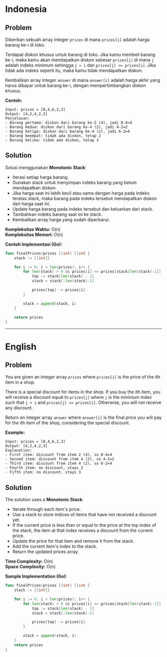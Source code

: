 # Indonesia
## Problem

Diberikan sebuah array integer `prices` di mana `prices[i]` adalah harga barang ke-i di toko.

Terdapat diskon khusus untuk barang di toko. Jika kamu membeli barang ke-i, maka kamu akan mendapatkan diskon sebesar `prices[j]` di mana `j` adalah indeks minimum sehingga `j > i` dan `prices[j] <= prices[i]`. Jika tidak ada indeks seperti itu, maka kamu tidak mendapatkan diskon.

Kembalikan array integer `answer` di mana `answer[i]` adalah harga akhir yang harus dibayar untuk barang ke-i, dengan mempertimbangkan diskon khusus.

**Contoh:**
```
Input: prices = [8,4,6,2,3]
Output: [4,2,4,2,3]
Penjelasan:
- Barang pertama: diskon dari barang ke-2 (4), jadi 8-4=4
- Barang kedua: diskon dari barang ke-4 (2), jadi 4-2=2
- Barang ketiga: diskon dari barang ke-4 (2), jadi 6-2=4
- Barang keempat: tidak ada diskon, tetap 2
- Barang kelima: tidak ada diskon, tetap 3
```

## Solution

Solusi menggunakan **Monotonic Stack**:

- Iterasi setiap harga barang.
- Gunakan stack untuk menyimpan indeks barang yang belum mendapatkan diskon.
- Jika harga saat ini lebih kecil atau sama dengan harga pada indeks teratas stack, maka barang pada indeks tersebut mendapatkan diskon dari harga saat ini.
- Update harga barang pada indeks tersebut dan keluarkan dari stack.
- Tambahkan indeks barang saat ini ke stack.
- Kembalikan array harga yang sudah diperbarui.

**Kompleksitas Waktu:** O(n)  
**Kompleksitas Memori:** O(n)

**Contoh Implementasi (Go):**
```go
func finalPrices(prices []int) []int {
    stack := []int{}

    for i := 0; i < len(prices); i++ {
        for len(stack) > 0 && prices[i] <= prices[stack[len(stack)-1]] {
            top := stack[len(stack) - 1]
            stack = stack[:len(stack)-1]

            prices[top] -= prices[i]
        }

        stack = append(stack, i)
    }

    return prices
}
```

---

# English
## Problem

You are given an integer array `prices` where `prices[i]` is the price of the ith item in a shop.

There is a special discount for items in the shop. If you buy the ith item, you will receive a discount equal to `prices[j]` where `j` is the minimum index such that `j > i` and `prices[j] <= prices[i]`. Otherwise, you will not receive any discount.

Return an integer array `answer` where `answer[i]` is the final price you will pay for the ith item of the shop, considering the special discount.

**Example:**
```
Input: prices = [8,4,6,2,3]
Output: [4,2,4,2,3]
Explanation:
- First item: discount from item 2 (4), so 8-4=4
- Second item: discount from item 4 (2), so 4-2=2
- Third item: discount from item 4 (2), so 6-2=4
- Fourth item: no discount, stays 2
- Fifth item: no discount, stays 3
```

## Solution

The solution uses a **Monotonic Stack**:

- Iterate through each item's price.
- Use a stack to store indices of items that have not received a discount yet.
- If the current price is less than or equal to the price at the top index of the stack, the item at that index receives a discount from the current price.
- Update the price for that item and remove it from the stack.
- Add the current item's index to the stack.
- Return the updated prices array.

**Time Complexity:** O(n)  
**Space Complexity:** O(n)

**Sample Implementation (Go):**
```go
func finalPrices(prices []int) []int {
    stack := []int{}

    for i := 0; i < len(prices); i++ {
        for len(stack) > 0 && prices[i] <= prices[stack[len(stack)-1]] {
            top := stack[len(stack) - 1]
            stack = stack[:len(stack)-1]

            prices[top] -= prices[i]
        }

        stack = append(stack, i)
    }
    return prices
}
```